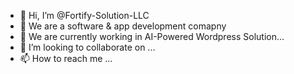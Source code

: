 - 👋 Hi, I’m @Fortify-Solution-LLC
- 👀 We are a software & app development comapny 
- 🌱 We are currently working in AI-Powered Wordpress Solution...
- 💞️ I’m looking to collaborate on ...
- 📫 How to reach me ...

<!---
Fortify-Solution-LLC/Fortify-Solution-LLC is a ✨ special ✨ repository because its `README.md` (this file) appears on your GitHub profile.
You can click the Preview link to take a look at your changes.
--->

